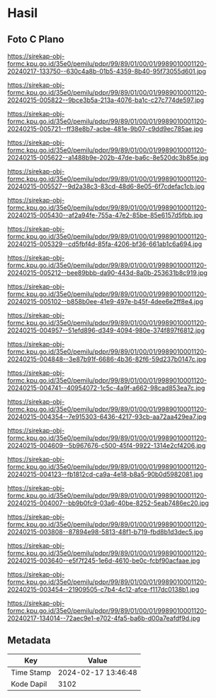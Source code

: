 # Hasil

## Foto C Plano

https://sirekap-obj-formc.kpu.go.id/35e0/pemilu/pdpr/99/89/01/00/01/9989010001120-20240217-133750--630c4a8b-01b5-4359-8b40-95f73055d601.jpg

https://sirekap-obj-formc.kpu.go.id/35e0/pemilu/pdpr/99/89/01/00/01/9989010001120-20240215-005822--9bce3b5a-213a-4076-ba1c-c27c774de597.jpg

https://sirekap-obj-formc.kpu.go.id/35e0/pemilu/pdpr/99/89/01/00/01/9989010001120-20240215-005721--ff38e8b7-acbe-481e-9b07-c9dd9ec785ae.jpg

https://sirekap-obj-formc.kpu.go.id/35e0/pemilu/pdpr/99/89/01/00/01/9989010001120-20240215-005622--a1488b9e-202b-47de-ba6c-8e520dc3b85e.jpg

https://sirekap-obj-formc.kpu.go.id/35e0/pemilu/pdpr/99/89/01/00/01/9989010001120-20240215-005527--9d2a38c3-83cd-48d6-8e05-6f7cdefac1cb.jpg

https://sirekap-obj-formc.kpu.go.id/35e0/pemilu/pdpr/99/89/01/00/01/9989010001120-20240215-005430--af2a94fe-755a-47e2-85be-85e6157d5fbb.jpg

https://sirekap-obj-formc.kpu.go.id/35e0/pemilu/pdpr/99/89/01/00/01/9989010001120-20240215-005329--cd5fbf4d-85fa-4206-bf36-661ab1c6a694.jpg

https://sirekap-obj-formc.kpu.go.id/35e0/pemilu/pdpr/99/89/01/00/01/9989010001120-20240215-005212--bee89bbb-da90-443d-8a0b-253631b8c919.jpg

https://sirekap-obj-formc.kpu.go.id/35e0/pemilu/pdpr/99/89/01/00/01/9989010001120-20240215-005102--b858b0ee-41e9-497e-b45f-4dee6e2ff8e4.jpg

https://sirekap-obj-formc.kpu.go.id/35e0/pemilu/pdpr/99/89/01/00/01/9989010001120-20240215-004957--51efd896-d349-4094-980e-374f897f6812.jpg

https://sirekap-obj-formc.kpu.go.id/35e0/pemilu/pdpr/99/89/01/00/01/9989010001120-20240215-004848--3e87b91f-6686-4b36-82f6-59d237b0147c.jpg

https://sirekap-obj-formc.kpu.go.id/35e0/pemilu/pdpr/99/89/01/00/01/9989010001120-20240215-004741--40954072-1c5c-4a9f-a662-98cad853ea7c.jpg

https://sirekap-obj-formc.kpu.go.id/35e0/pemilu/pdpr/99/89/01/00/01/9989010001120-20240215-004354--7e915303-6436-4217-93cb-aa72aa429ea7.jpg

https://sirekap-obj-formc.kpu.go.id/35e0/pemilu/pdpr/99/89/01/00/01/9989010001120-20240215-004609--5b967676-c500-45f4-9922-1314e2cf4206.jpg

https://sirekap-obj-formc.kpu.go.id/35e0/pemilu/pdpr/99/89/01/00/01/9989010001120-20240215-004123--fb1812cd-ca9a-4e18-b8a5-90b0d5982081.jpg

https://sirekap-obj-formc.kpu.go.id/35e0/pemilu/pdpr/99/89/01/00/01/9989010001120-20240215-004007--bb9b0fc9-03a6-40be-8252-5eab7486ec20.jpg

https://sirekap-obj-formc.kpu.go.id/35e0/pemilu/pdpr/99/89/01/00/01/9989010001120-20240215-003808--87894e98-5813-48f1-b719-fbd8b1d3dec5.jpg

https://sirekap-obj-formc.kpu.go.id/35e0/pemilu/pdpr/99/89/01/00/01/9989010001120-20240215-003640--e5f7f245-1e6d-4610-be0c-fcbf90acfaae.jpg

https://sirekap-obj-formc.kpu.go.id/35e0/pemilu/pdpr/99/89/01/00/01/9989010001120-20240215-003454--21909505-c7b4-4c12-afce-f117dc0138b1.jpg

https://sirekap-obj-formc.kpu.go.id/35e0/pemilu/pdpr/99/89/01/00/01/9989010001120-20240217-134014--72aec9e1-e702-4fa5-ba6b-d00a7eafdf9d.jpg


## Metadata

| Key        | Value               |
| ---------- | ------------------- |
| Time Stamp | 2024-02-17 13:46:48 |
| Kode Dapil | 3102                |



